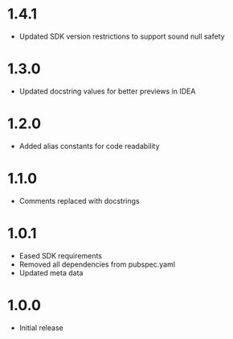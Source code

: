 # 1.4.1

- Updated SDK version restrictions to support sound null safety

# 1.3.0

- Updated docstring values for better previews in IDEA

# 1.2.0

- Added alias constants for code readability

# 1.1.0

- Comments replaced with docstrings

# 1.0.1

- Eased SDK requirements
- Removed all dependencies from pubspec.yaml
- Updated meta data

# 1.0.0

- Initial release 